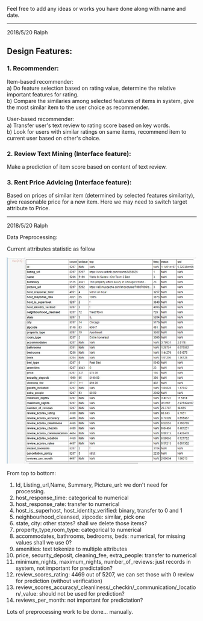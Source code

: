 Feel free to add any ideas or works you have done along with name and date.

-------
2018/5/20 Ralph

## Design Features:
### 1. Recommender:
Item-based recommender:<br />
a) Do feature selection based on rating value, determine the relative important features for rating. <br />
b) Compare the similaries among selected features of items in system, give the most similar item to the user choice as recommender.<br />

User-based recommender:<br />
a) Transfer user's text review to rating score based on key words.<br />
b) Look for users with similar ratings on same items, recommend item to current user based on other's choice.<br />

### 2. Review Text Mining (Interface feature):
Make a prediction of item score based on content of text review.

### 3. Rent Price Advicing (Interface feature):
Based on prices of similar item (determined by selected features similarity), give reasonable price for a new item.
Here we may need to switch target attribute to Price.

-------
2018/5/20 Ralph

Data Preprocessing:

Current attributes statistic as follow

![Attributes](/Attributes.jpg?raw=true "Attributes")

From top to bottom:
1. Id, Listing_url,Name, Summary, Picture_url: we don't need for processing.
2. host_response_time: categorical to numerical
3. host_response_rate: transfer to numerical
4. host_is_superhost, host_identity_verified: binary, transfer to 0 and 1
5. neighbourhood_cleansed, zipcode: similar,  pick one
6. state, city: other states? shall we delete those items?
7. property_type,room_type: categorical to numerical
8. accommodates, bathrooms, bedrooms, beds: numerical, for missing values shall we use 0?
9. amenities: text tokenize to multiple attributes
10. price, security_deposit, cleaning_fee, extra_people: transfer to numerical
11. minimum_nights, maximum_nights, number_of_reviews: just records in system, not important for predictation?
12. review_scores_rating: 4469 out of 5207, we can set those with 0 review for prediction (without verification)
13. review_scores_accuracy/_cleanliness/_checkin/_communication/_location/_value: should not be used for prediction?
14. reviews_per_month: not important for predictation?

Lots of preprocessing work to be done... manually.



